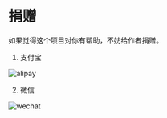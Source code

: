 # 捐赠

如果觉得这个项目对你有帮助，不妨给作者捐赠。

1. 支付宝

![alipay](/_media/alipay.jpg ':size=480')

2. 微信

![wechat](/_media/wechat.jpg ':size=480')